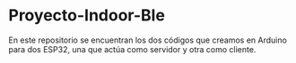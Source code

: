 # Proyecto-Indoor-Ble
En este repositorio se encuentran los dos códigos que creamos en Arduino para dos ESP32, una que actúa como servidor y otra como cliente.
